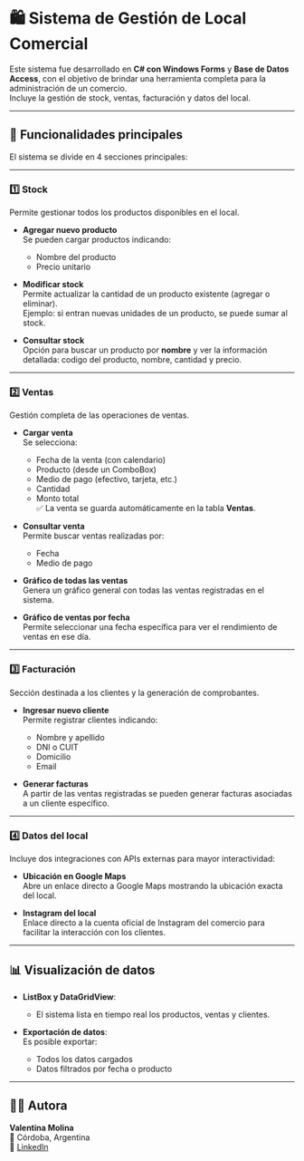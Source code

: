 # 🛍️ Sistema de Gestión de Local Comercial

Este sistema fue desarrollado en **C# con Windows Forms** y **Base de Datos Access**, con el objetivo de brindar una herramienta completa para la administración de un comercio.  
Incluye la gestión de stock, ventas, facturación y datos del local.

---

## 📌 Funcionalidades principales

El sistema se divide en 4 secciones principales:

---

### 1️⃣ Stock
Permite gestionar todos los productos disponibles en el local.

- **Agregar nuevo producto**  
  Se pueden cargar productos indicando:  
  - Nombre del producto 
  - Precio unitario  

- **Modificar stock**  
  Permite actualizar la cantidad de un producto existente (agregar o eliminar).  
  Ejemplo: si entran nuevas unidades de un producto, se puede sumar al stock.  

- **Consultar stock**  
  Opción para buscar un producto por **nombre** y ver la información detallada: codigo del producto, nombre, cantidad y precio.

---

### 2️⃣ Ventas
Gestión completa de las operaciones de ventas.

- **Cargar venta**  
  Se selecciona:
  - Fecha de la venta (con calendario)  
  - Producto (desde un ComboBox)  
  - Medio de pago (efectivo, tarjeta, etc.)  
  - Cantidad  
  - Monto total  
  ✅ La venta se guarda automáticamente en la tabla **Ventas**.  

- **Consultar venta**  
  Permite buscar ventas realizadas por:
  - Fecha  
  - Medio de pago  

- **Gráfico de todas las ventas**  
  Genera un gráfico general con todas las ventas registradas en el sistema.  

- **Gráfico de ventas por fecha**  
  Permite seleccionar una fecha específica para ver el rendimiento de ventas en ese día.

---

### 3️⃣ Facturación
Sección destinada a los clientes y la generación de comprobantes.

- **Ingresar nuevo cliente**  
  Permite registrar clientes indicando:  
  - Nombre y apellido  
  - DNI o CUIT  
  - Domicilio
  - Email  

- **Generar facturas**  
  A partir de las ventas registradas se pueden generar facturas asociadas a un cliente específico.

---

### 4️⃣ Datos del local
Incluye dos integraciones con APIs externas para mayor interactividad:

- **Ubicación en Google Maps**  
  Abre un enlace directo a Google Maps mostrando la ubicación exacta del local.  

- **Instagram del local**  
  Enlace directo a la cuenta oficial de Instagram del comercio para facilitar la interacción con los clientes.

---

## 📊 Visualización de datos

- **ListBox y DataGridView**:  
  - El sistema lista en tiempo real los productos, ventas y clientes.  

- **Exportación de datos**:  
  Es posible exportar:
  - Todos los datos cargados  
  - Datos filtrados por fecha o producto  

---

## 👩‍💻 Autora
**Valentina Molina**  
📍 Córdoba, Argentina  
🔗 [LinkedIn](https://www.linkedin.com/in/valentinamolina)  
